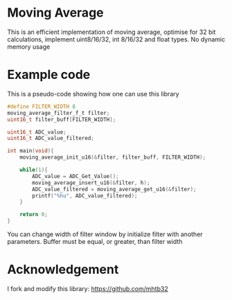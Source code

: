 # Moving Average
This is an efficient implementation of moving average, optimise for 32 bit calculations, implement uint8/16/32, int 8/16/32 and float types. No dynamic memory usage

# Example code
This is a pseudo-code showing how one can use this library
```c
#define FILTER_WIDTH 8
moving_average_filter_f_t filter;
uint16_t filter_buff[FILTER_WIDTH];

uint16_t ADC_value;
uint16_t ADC_value_filtered;

int main(void){
    moving_average_init_u16(&filter, filter_buff, FILTER_WIDTH);

    while(1){
        ADC_value = ADC_Get_Value();
        moving_average_insert_u16(&filter, h);
        ADC_value_filtered = moving_average_get_u16(&filter);
        printf("%hu", ADC_value_filtered);
    }

    return 0;
}
```
You can change width of filter window by initialize filter with another parameters. Buffer must be equal, or greater, than filter width

# Acknowledgement
I fork and modify this library: https://github.com/mhtb32
